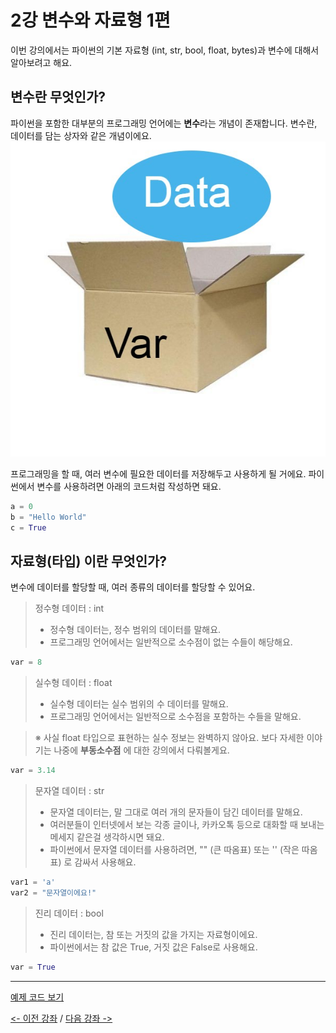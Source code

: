 # 2강 변수와 자료형 1편
이번 강의에서는 파이썬의 기본 자료형 (int, str, bool, float, bytes)과 변수에 대해서 알아보려고 해요.

## 변수란 무엇인가?
파이썬을 포함한 대부분의 프로그래밍 언어에는 **변수**라는 개념이 존재합니다. 변수란, 데이터를 담는 상자와 같은 개념이에요.
![image01](./img01-variable.jpg)

프로그래밍을 할 때, 여러 변수에 필요한 데이터를 저장해두고 사용하게 될 거에요.
파이썬에서 변수를 사용하려면 아래의 코드처럼 작성하면 돼요.
```python
a = 0
b = "Hello World"
c = True
```

## 자료형(타입) 이란 무엇인가?
변수에 데이터를 할당할 때, 여러 종류의 데이터를 할당할 수 있어요.
> 정수형 데이터 : int
> - 정수형 데이터는, 정수 범위의 데이터를 말해요.
> - 프로그래밍 언어에서는 일반적으로 소수점이 없는 수들이 해당해요.
```python
var = 8
```
> 실수형 데이터 : float
> - 실수형 데이터는 실수 범위의 수 데이터를 말해요.
> - 프로그래밍 언어에서는 일반적으로 소수점을 포함하는 수들을 말해요.

>※ 사실 float 타입으로 표현하는 실수 정보는 완벽하지 않아요. 보다 자세한 이야기는 나중에 **부동소수점** 에 대한 강의에서 다뤄볼게요.
```python
var = 3.14
```
> 문자열 데이터 : str
> - 문자열 데이터는, 말 그대로 여러 개의 문자들이 담긴 데이터를 말해요. 
> - 여러분들이 인터넷에서 보는 각종 글이나, 카카오톡 등으로 대화할 때 보내는 메세지 같은걸 생각하시면 돼요.
> - 파이썬에서 문자열 데이터를 사용하려면, "" (큰 따옴표) 또는 '' (작은 따옴표) 로 감싸서 사용해요.
```python
var1 = 'a'
var2 = "문자열이에요!"
```
> 진리 데이터 : bool
> - 진리 데이터는, 참 또는 거짓의 값을 가지는 자료형이에요.
> - 파이썬에서는 참 값은 True, 거짓 값은 False로 사용해요.
```python
var = True
```
***

[예제 코드 보기](./var_and_basic_types.py)

[<- 이전 강좌](../01-파이썬%20설치하기/README.md) /
[다음 강좌 ->](../03-기본%20콘솔%20입출력/README.md)
